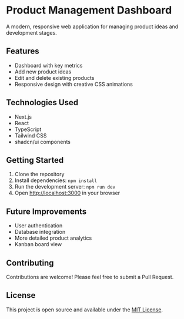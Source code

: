 # Product Management Dashboard

A modern, responsive web application for managing product ideas and development stages.

## Features

- Dashboard with key metrics
- Add new product ideas
- Edit and delete existing products
- Responsive design with creative CSS animations

## Technologies Used

- Next.js
- React
- TypeScript
- Tailwind CSS
- shadcn/ui components

## Getting Started

1. Clone the repository
2. Install dependencies: `npm install`
3. Run the development server: `npm run dev`
4. Open [http://localhost:3000](http://localhost:3000) in your browser



## Future Improvements

- User authentication
- Database integration
- More detailed product analytics
- Kanban board view

## Contributing

Contributions are welcome! Please feel free to submit a Pull Request.

## License

This project is open source and available under the [MIT License](LICENSE).
